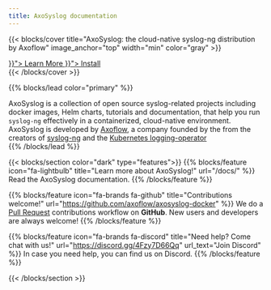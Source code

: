 ```yaml
---
title: AxoSyslog documentation
---
```


{{< blocks/cover title="AxoSyslog: the cloud-native syslog-ng distribution by Axoflow" image_anchor="top" width="min" color="gray" >}}
<div class="mx-auto">
	<a class="btn btn-lg btn-primary mr-3 mb-4" href="{{< relref "/docs/" >}}">
		Learn More <i class="fa-solid fa-circle-right ml-2"></i>
	</a>
	<a class="btn btn-lg btn-secondary mr-3 mb-4" href="{{< relref "/docs/install/" >}}">
		Install <i class="fa-brands fa-github ml-2 "></i>
	</a>
</div>
{{< /blocks/cover >}}

{{% blocks/lead color="primary" %}}
<div class="lead-text">
AxoSyslog is a collection of open source syslog-related projects including docker images, Helm charts, tutorials and documentation, that help you run <code>syslog-ng</code> effectively in a containerized, cloud-native environment. AxoSyslog is developed by <a href="https://axoflow.com">Axoflow</a>, a company founded by the from the creators of <a href="https://github.com/syslog-ng/syslog-ng/">syslog-ng</a> and the <a href="https://kube-logging.github.io">Kubernetes logging-operator</a>
</div>
{{% /blocks/lead %}}

{{< blocks/section color="dark" type="features">}}
{{% blocks/feature icon="fa-lightbulb" title="Learn more about AxoSyslog!" url="/docs/" %}}
Read the AxoSyslog documentation.
{{% /blocks/feature %}}

{{% blocks/feature icon="fa-brands fa-github" title="Contributions welcome!" url="https://github.com/axoflow/axosyslog-docker" %}}
We do a [Pull Request](https://github.com/axoflow/axosyslog-docker/pulls) contributions workflow on **GitHub**. New users and developers are always welcome!
{{% /blocks/feature %}}

{{% blocks/feature icon="fa-brands fa-discord" title="Need help? Come chat with us!" url="https://discord.gg/4Fzy7D66Qq" url_text="Join Discord" %}}
In case you need help, you can find us on Discord.
{{% /blocks/feature %}}

{{< /blocks/section >}}
